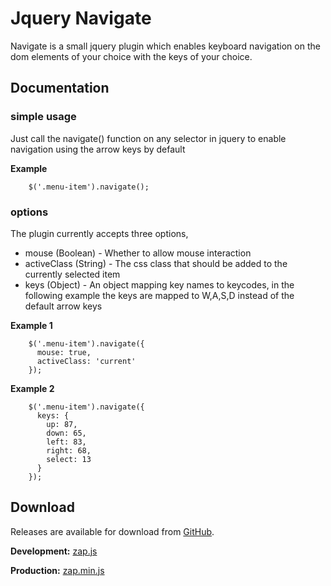 # Jquery Navigate

Navigate is a small jquery plugin which enables keyboard navigation on the dom elements of your choice with the keys of your choice.


## Documentation

### simple usage

Just call the navigate() function on any selector in jquery to enable navigation using the arrow keys by default


__Example__

        $('.menu-item').navigate();


### options

The plugin currently accepts three options,

* mouse (Boolean) - Whether to allow mouse interaction
* activeClass (String) - The css class that should be added to the currently selected item
* keys (Object) - An object mapping key names to keycodes, in the following example the keys are mapped to W,A,S,D instead of the default arrow keys


__Example 1__

        $('.menu-item').navigate({
          mouse: true,
          activeClass: 'current'
        });


__Example 2__

        $('.menu-item').navigate({
          keys: {
            up: 87,
            down: 65,
            left: 83,
            right: 68,
            select: 13
          }
        });      
        
## Download

Releases are available for download from
[GitHub](http://github.com/tommoor/navigate-jquery-plugin/downloads).

__Development:__ [zap.js](https://github.com/tommoor/navigate-jquery-plugin/raw/master/jquery.navigate.js)

__Production:__ [zap.min.js](https://github.com/tommoor/navigate-jquery-plugin/raw/master/jquery.navigate.min.js)
